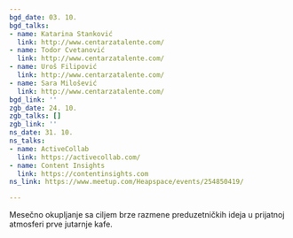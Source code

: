```yaml
---
bgd_date: 03. 10.
bgd_talks:
- name: Katarina Stanković
  link: http://www.centarzatalente.com/
- name: Todor Cvetanović
  link: http://www.centarzatalente.com/
- name: Uroš Filipović
  link: http://www.centarzatalente.com/
- name: Sara Milošević
  link: http://www.centarzatalente.com/
bgd_link: ''
zgb_date: 24. 10.
zgb_talks: []
zgb_link: ''
ns_date: 31. 10.
ns_talks:
- name: ActiveCollab
  link: https://activecollab.com/
- name: Content Insights
  link: https://contentinsights.com
ns_link: https://www.meetup.com/Heapspace/events/254850419/

---
```

Mesečno okupljanje sa ciljem brze razmene preduzetničkih ideja u prijatnoj atmosferi prve jutarnje kafe.